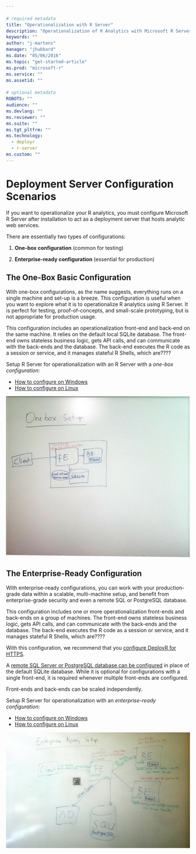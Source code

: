 ```yaml
---

# required metadata
title: "Operationalization with R Server"
description: "Operationalization of R Analytics with Microsoft R Server"
keywords: ""
author: "j-martens"
manager: "jhubbard"
ms.date: "05/06/2016"
ms.topic: "get-started-article"
ms.prod: "microsoft-r"
ms.service: ""
ms.assetid: ""

# optional metadata
ROBOTS: ""
audience: ""
ms.devlang: ""
ms.reviewer: ""
ms.suite: ""
ms.tgt_pltfrm: ""
ms.technology: 
  - deployr
  - r-server
ms.custom: ""
---
```


# Deployment Server Configuration Scenarios

If you want to operationalize your R analytics, you must configure Microsoft R Server after installation to act as a deployment server that hosts analytic web services.

There are essentially two types of configurations:

1. **One-box configuration** (common for testing)

1. **Enterprise-ready configuration** (essential for production)

## The One-Box Basic Configuration

With one-box configurations, as the name suggests, everything runs on a single machine and set-up is a breeze. This configuration is useful when you want to explore what it is to operationalize R analytics using R Server. It is perfect for testing, proof-of-concepts, and small-scale prototyping, but is not appropriate for production usage. 

This configuration includes an operationalization front-end and back-end on the same machine. It relies on the default local SQLite database. The front-end owns stateless business logic, gets API calls, and can communicate with the back-ends and the database. The back-end executes the R code as a session or service, and it manages stateful R Shells, which are????

Setup R Server for operationalization with an R Server with a _one-box configuration_:
 + [How to configure on Windows]()
 + [How to configure on Linux]()

![One-box configuration](../media/o16n/setup-onebox.jpeg)


## The Enterprise-Ready Configuration

With enterprise-ready configurations, you can work with your production-grade data within a scalable, multi-machine setup, and benefit from enterprise-grade security and even a remote SQL or PostgreSQL database.

This configuration includes one or more operationalization front-ends and back-ends on a group of machines. The front-end owns stateless business logic, gets API calls, and can communicate with the back-ends and the database. The back-end executes the R code as a session or service, and it manages stateful R Shells, which are????

With this configuration, we recommend that you [configure DeployR for HTTPS](security-https.md).  

A [remote SQL Server or PostgreSQL database can be configured](configure-remote-database.md) in place of the default SQLite database. While it is optional for configurations with a single front-end, it is required whenever multiple front-ends are configured.

Front-ends and back-ends can be scaled independently. 

Setup R Server for operationalization with an _enterprise-ready configuration_:
 + [How to configure on Windows]()
 + [How to configure on Linux]()

![Enterprise-Ready Configuration](../media/o16n/setup-enterprise-ready.jpeg)

